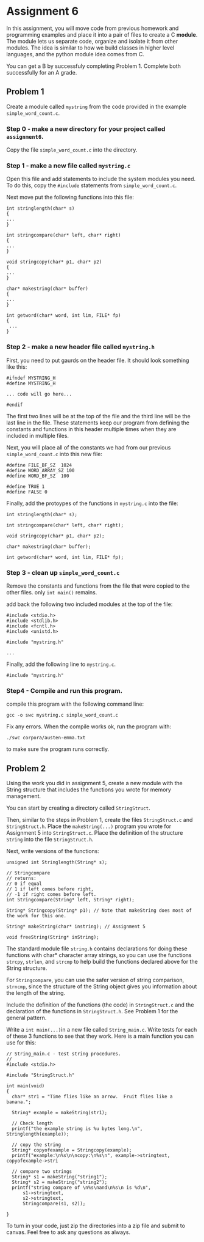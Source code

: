 # Assignment 6
In this assignment, you will move code from previous homework and programming examples and place it into a pair of files to create a C **module**.  The module lets us separate code, organize and isolate it from other modules.  The idea is similar to how we build classes in higher level languages, and the python module idea comes from C.

You can get a B by successfuly completing Problem 1.  Complete both successfully for an A grade.

## Problem 1
Create a module called ```mystring``` from the code provided in the example ```simple_word_count.c```.  

### Step 0 - make a new directory for your project called ```assignment6```.
Copy the file ```simple_word_count.c``` into the directory.  

### Step 1 - make a new file called ```mystring.c```

Open this file and add statements to include the system modules you need.  To do this, copy the ```#include``` statements from ```simple_word_count.c```.

Next move put the following functions into this file:
```
int stringlength(char* s)
{
...
}

int stringcompare(char* left, char* right)
{
...
}

void stringcopy(char* p1, char* p2)
{
...
}

char* makestring(char* buffer)
{
...
}

int getword(char* word, int lim, FILE* fp)
{
 ...
}

```

### Step 2 - make a new header file called ```mystring.h```

First, you need to put gaurds on the header file. It should look something like this:

```
#ifndef MYSTRING_H
#define MYSTRING_H

... code will go here...

#endif
```

The first two lines will be at the top of the file and the third line will be the last line in the file.  These statements keep our program from defining the constants and functions in this header multiple times when they are included in multiple files.

Next, you will place all of the constants we had from our previous ```simple_word_count.c``` into this new file:

```
#define FILE_BF_SZ  1024
#define WORD_ARRAY_SZ 100
#define WORD_BF_SZ  100

#define TRUE 1
#define FALSE 0
```

Finally, add the protoypes of the functions in ```mystring.c``` into the file:

```
int stringlength(char* s);

int stringcompare(char* left, char* right);

void stringcopy(char* p1, char* p2);

char* makestring(char* buffer);

int getword(char* word, int lim, FILE* fp);
``` 

### Step 3 - clean up ```simple_word_count.c```

Remove the constants and functions from the file that were copied to the other files.  only ```int main()``` remains.

add back the following two included modules at the top of the file:

```
#include <stdio.h>
#include <stdlib.h>
#include <fcntl.h>
#include <unistd.h>

#include "mystring.h"

...
```

Finally, add the following line to ```mystring.c```.

```
#include "mystring.h"
```

### Step4 - Compile and run this program.

compile this program with the following command line:
```
gcc -o swc mystring.c simple_word_count.c
```

Fix any errors.  When the compile works ok,  run the program with:

```
./swc corpora/austen-emma.txt
```

to make sure the program runs correctly.

## Problem 2

Using the work you did in assignment 5, create a new module with the String structure that includes the functions you wrote for memory management.

You can start by creating a directory called ```StringStruct```.  

Then, similar to the steps in Problem 1, create the files ```StringStruct.c``` and ```StringStruct.h```.  Place the ```makeString(...)``` program you wrote for Assignment 5 into ```StringStruct.c```.  Place the definition of the structure ```String``` into the file ```StringStruct.h```.

Next, write versions of the functions:

```
unsigned int Stringlength(String* s);

// Stringcompare
// returns:
// 0 if equal
// 1 if left comes before right, 
// -1 if right comes before left.
int Stringcompare(String* left, String* right);

String* Stringcopy(String* p1); // Note that makeString does most of the work for this one.

String* makeString(char* instring); // Assignment 5

void freeString(String* inString);

``` 

The standard module file ```string.h``` contains declarations for doing these functions with char* character array strings, so you can use the functions ```strcpy```, ```strlen```, and ```strcmp``` to help build the functions declared above for the String structure. 

 For ```Stringcompare```, you can use the safer version of string comparison, ```strncmp```, since the structure of the String object gives you information about the length of the string.

Include the definition of the functions (the code) in ```StringStruct.c``` and the declaration of the functions in ```StringStruct.h```.  See Problem 1 for the general pattern.

Write a ```int main(...)```in a new file called ```String_main.c```.  Write tests for each of these 3 functions to see that they work.  Here is a main function you can use for this:

```
// String_main.c - test string procedures.
//
#include <stdio.h>

#include "StringStruct.h"

int main(void)
{
  char* str1 = "Time flies like an arrow.  Fruit flies like a banana.";
  
  String* example = makeString(str1);
  
  // Check length
  printf("the example string is %u bytes long.\n", Stringlength(example));
  
  // copy the string
  String* copyofexample = Stringcopy(example);
  printf("example:\n%s\n\ncopy:\n%s\n", example->stringtext, copyofexample->stri

  // compare two strings
  String* s1 = makeString("string1");
  String* s2 = makeString("string2");
  printf("string compare of \n%s\nand\n%s\n is %d\n",
      s1->stringtext,
      s2->stringtext,
      Stringcompare(s1, s2));

} 

```

To turn in your code, just zip the directories into a zip file and submit to canvas.  Feel free to ask any questions as always.


